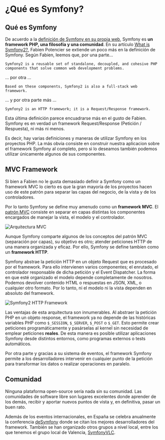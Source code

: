 # ¿Qué es Symfony?

## Qué es Symfony

De acuerdo a la [definición de Symfony en su propia web](http://symfony.com/what-is-symfony), Symfony es **un framework PHP, una filosofía y una comunidad**. En su artículo [What is Symfony2?](http://fabien.potencier.org/article/49/what-is-symfony2), Fabien Potencier se extiende un poco más en la definición de Symfony. Según Fabien, leemos que, por una parte...

`
Symfony2 is a reusable set of standalone, decoupled, and cohesive PHP components that solve common web development problems.
`

... por otra ...

`
Based on these components, Symfony2 is also a full-stack web framework.
`

... y por otra parte más ...

`
Symfony2 is an HTTP framework; it is a Request/Response framework.
`

Esta última definición parece encuadrarse más en el gusto de Fabien. Symfony es en verdad un framework Request/Response (Petición / Respuesta), ni más ni menos.

Es decir, hay varias definiciones y maneras de utilizar Symfony en los proyectos PHP. La más obvia consiste en construir nuestra aplicacion sobre el framework Symfony al completo, pero si lo deseamos también podemos utilizar únicamente algunos de sus componentes.


## MVC Framework
Si bien a Fabien no le gusta demasiado definir a Symfony como un framework MVC lo cierto es que la gran mayoría de los proyectos hacen uso de este patrón para separar las capas del negocio, de la vista y de los controladores.

Por lo tanto Symfony se define muy amenudo como un **framework MVC**. El [patrón MVC](es.wikipedia.org/wiki/Modelo_Vista_Controlador) consiste en separar en capas distintas los componentes encargados de manejar la vista, el modelo y el controlador.

![Arquitectura MVC](mvc.png "Arquitectura MVC")

Aunque Symfony comparte algunos de los conceptos del patrón MVC (separación por capas), su objetivo es otro; atender peticiones HTTP de una manera organizada y eficaz. Por ello, Symfony se define tambíen como un **framework HTTP**.

Symfony abstrae la petición HTTP en un objeto Request que es procesado por el framework. Para ello intervienen varios componentes; el enrutado, el controlador responsable de dicha petición y el Event Dispatcher. La forma en que esté organizado el modelo depende completamente de nosotros. Podemos devolver contenido HTML o respuestas en JSON, XML, o cualquier otro formato. Por lo tanto, ni el modelo ni la vista dependen en absoluto del framework.

![Symfony2 HTTP Framework](symfony2_http_framework.jpg "Symfony2 HTTP Framework")

Las ventajas de esta arquitectura son innumerables. Al abstraer la petición PHP en un objeto response, el framework ya no depende de las históricas variables PHP como `$_SESSION`, `$_SERVER`, `$_POST` o `$_GET`. Esto permite crear peticiones programáticamente y pasárselas al kernel sin necesidad de emplear peticiones **reales**. De esta manera es posible utilizar aplicaciones Symfony desde distintos entornos, como programas externos o tests automáticos.

Por otra parte y gracias a su sistema de eventos, el framework Symfony permite a los desarrolladores intervenir en cualquier punto de la petición para transformar los datos o realizar operaciones en paralelo.


## Comunidad
Ninguna plataforma open-source sería nada sin su comunidad. Las comunidades de software libre son lugares excelentes donde aprender de los demás, recibir y aportar nuevos puntos de vista y, en definitiva, pasar un buen rato.

Además de los eventos internacionales, en España se celebra anualmente la conferencia [deSymfony](http://desymfony.com/) donde se citan los mejores desarrolladores del framework. También se han organizado otros grupos a nivel local, entre los que tenemos el grupo local de Valencia, [SymfonyVLC](http://www.symfony-valencia.es/).

